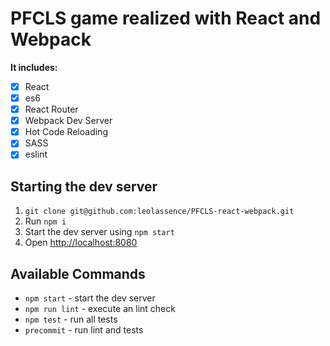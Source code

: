 # PFCLS game realized with React and Webpack

**It includes:**

- [x] React
- [x] es6
- [x] React Router
- [x] Webpack Dev Server
- [x] Hot Code Reloading
- [x] SASS
- [x] eslint

## Starting the dev server

1. `git clone git@github.com:leolassence/PFCLS-react-webpack.git`
2. Run `npm i`
3. Start the dev server using `npm start`
3. Open [http://localhost:8080](localhost:8080)

## Available Commands

- `npm start` - start the dev server
- `npm run lint` - execute an lint check
- `npm test` - run all tests
- `precommit` - run lint and tests
